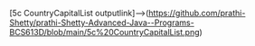 [5c CountryCapitalList outputlink]-->(https://github.com/prathi-Shetty/prathi-Shetty-Advanced-Java--Programs-BCS613D/blob/main/5c%20CountryCapitalList.png)
